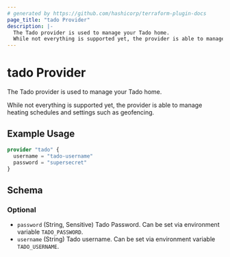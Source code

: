 ```yaml
---
# generated by https://github.com/hashicorp/terraform-plugin-docs
page_title: "tado Provider"
description: |-
  The Tado provider is used to manage your Tado home.
  While not everything is supported yet, the provider is able to manage heating schedules and settings such as geofencing.
---
```


# tado Provider

The Tado provider is used to manage your Tado home.

While not everything is supported yet, the provider is able to manage heating schedules and settings such as geofencing.

## Example Usage

```terraform
provider "tado" {
  username = "tado-username"
  password = "supersecret"
}
```

<!-- schema generated by tfplugindocs -->
## Schema

### Optional

- `password` (String, Sensitive) Tado Password. Can be set via environment variable `TADO_PASSWORD`.
- `username` (String) Tado username. Can be set via environment variable `TADO_USERNAME`.
